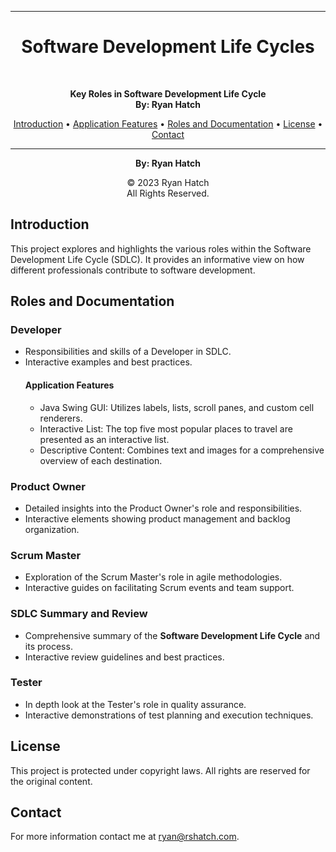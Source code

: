 <!DOCTYPE html>
<html>
<body>

<hr>
<h1 align="center">Software Development Life Cycles</h1>
<br>
<p align="center">
  <strong>Key Roles in Software Development Life Cycle</strong>
  <br>
  <strong>By: Ryan Hatch</strong>
  <br>
</p>
<p align="center">
  <a href="#introduction">Introduction</a> • <a href="#application-features">Application Features</a> • <a href="#roles-documentation">Roles and Documentation</a> • <a href="#license">License</a> • <a href="#contact">Contact</a>
</p>
<hr>
<p align="center">
  <strong>By: Ryan Hatch</strong>
  <br>
  <p align="center"> &copy; 2023 Ryan Hatch <br> All Rights Reserved. </p>
</p>

<h2 id="introduction">Introduction</h2>
<p><p>This project explores and highlights the various roles within the Software Development Life Cycle (SDLC). It provides an informative view on how different professionals contribute to software development.</p></p>

<h2 id="roles-documentation">Roles and Documentation</h2>

<h3 id="developer">Developer</h3>
<ul>
    <li>Responsibilities and skills of a Developer in SDLC.</li>
    <li>Interactive examples and best practices.</li>
    <h4 id="application-features">Application Features</h4>
<ul>
    <li>Java Swing GUI: Utilizes labels, lists, scroll panes, and custom cell renderers.</li>
    <li>Interactive List: The top five most popular places to travel are presented as an interactive list.</li>
    <li>Descriptive Content: Combines text and images for a comprehensive overview of each destination.</li>
</ul>
</ul>

<h3 id="product-owner">Product Owner</h3>
<ul>
    <li>Detailed insights into the Product Owner's role and responsibilities.</li>
    <li>Interactive elements showing product management and backlog organization.</li>
</ul>

<h3 id="scrum-master">Scrum Master</h3>
<ul>
    <li>Exploration of the Scrum Master's role in agile methodologies.</li>
    <li>Interactive guides on facilitating Scrum events and team support.</li>
</ul>

<h3 id="sdlc-summary-and-review">SDLC Summary and Review</h3>
<ul>
    <li>Comprehensive summary of the <strong>Software Development Life Cycle</strong> and its process.</li>
    <li>Interactive review guidelines and best practices.</li>
</ul>

<h3 id="tester">Tester</h3>
<ul>
    <li>In depth look at the Tester's role in quality assurance.</li>
    <li>Interactive demonstrations of test planning and execution techniques.</li>
</ul>

<h2 id="license">License</h2>
<p>This project is protected under copyright laws. All rights are reserved for the original content.</p>

<h2 id="contact">Contact</h2>
<p>For more information contact me at <a href="mailto:ryan@rshatch.com">ryan@rshatch.com</a>.</p>

</body>
</html>
